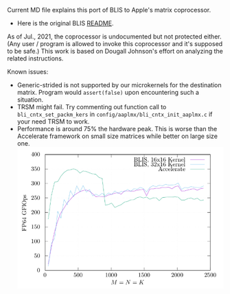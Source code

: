 Current MD file explains this port of BLIS to Apple's matrix coprocessor.

- Here is the original BLIS [README](README_BLIS.md).

As of Jul., 2021, the coprocessor is undocumented but not protected either. (Any user / program is allowed to invoke this coprocessor and it's supposed to be safe.) This work is based on Dougall Johnson's effort on analyzing the related instructions.

Known issues:
- Generic-strided is not supported by our microkernels for the destination matrix. Program would `assert(false)` upon encountering such a situation.
- TRSM might fail. Try commenting out function call to `bli_cntx_set_packm_kers` in `config/aaplmx/bli_cntx_init_aaplmx.c` if your need TRSM to work.
- Performance is around 75% the hardware peak. This is worse than the Accelerate framework on small size matrices while better on large size one.
  ![](docs/graphs/aaplmx/output_st_dgemm_asm_blis.png)

